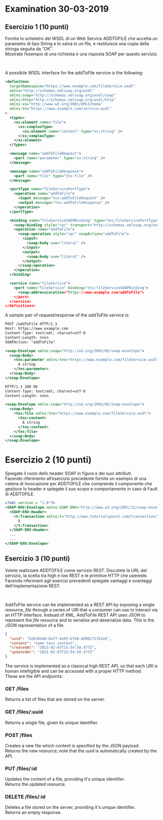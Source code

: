 # Examination 30-03-2019

## Esercizio 1 (10 punti) 
Fornite lo scheletro del WSDL di un Web Service ADDTOFILE che accetta un parametro di tipo String e lo salva in un file, e restituisce una copia della stringa seguita da “OK”.  
Mostrate l’esempio di una richiesta e una risposta SOAP per questo servizio.  

<br />

A possibile WSDL interface for the addToFile service is the following:  

```xml
<definitons
  targetNamespace="https://www.example.com/fileService.wsdl"
  xmlns="http://schemas.xmlsoap.org/wsdl"
  xmlns:soap="http://schemas.xmlsoap.org/wsdl/soap"
  xmlns:http="http://schemas.xmlsoap.org/wsdl/http"
  xmlns:xs="http://www.w3.org/2001/XMLSchema"
  xmlns:tn="https://www.example.com/service.wsdl"
>
  <types>
    <xs:element name="file">
      <xs:complexType>
        <xs:element name="content" type="xs:string" />
      </xs:complexType>
    </xs:element>
  </types>

  <message name="addToFileRequest">
    <part name="parameter" type="xs:string" />
  </message>

  <message name="addToFileResponse">
    <part name="file" type="tns:file" />
  </message>

  <portType name="fileServicePortType">
    <operation name="addToFile">
      <input message="tns:addToFileRequest" />
      <output message="tns:addToFileResponse" />
    </operation>
  </portType>

  <binding name="fileServiceSOAPBinding" type="tns:fileServicePortType">
    <soap:binding style="rpc" transport="http://schemas.xmlsoap.org/wsdl/http" />
    <operation name="addToFile">
      <soap:operation style="rpc" soapAction="addToFile">
        <input>
          <soap:body use="literal" />
        </input>
        <output>
          <soap:body use="literal" />
        </output>
      </soap:operation>
    </operation>
  </binding>

  <service name="fileService">
    <port name="fileService" binding="tns:fileServiceSOAPBinding">
      <soap:addressLocation="https://www.example.com/addToFile">
    </port>
  </service>
</definitions>
```

A sample pair of request/response of the addToFile service is:

```xml
POST /addToFile HTTP/1.1
Host: https://www.example.com
Content-Type: text/xml; charset=utf-8
Content-Length: nnnn
SOAPAction: "addToFile"

<soap:Envelope xmlns:soap="http://w3.org/2003/05/soap-envelope">
  <soap:Body>
    <tns:parameter xmlns:tns="https://www.example.com/fileService.wsdl">
      A string
    </tns:parameter>
  </soap:Body>
</soap:Envelope>
```

```xml
HTTP/1.1 200 OK
Content-Type: text/xml; charset=utf-8
Content-Length: nnnn

<soap:Envelope xmlns:soap="http://w3.org/2003/05/soap-envelope">
  <soap:Body>
    <tns:file xmlns:tns="https://www.example.com/fileService.wsdl">
      <tns:content>
        A string
      </tns:content>
    </tns:file>
  </soap:Body>
</soap:Envelope>
```


# Esercizio 2 (10 punti)
Spiegate il ruolo dello header SOAP in figura e dei suoi attributi.  
Facendo riferimento all’esercizio precedente fornite un esempio di una catena di invocazione per ADDTOFILE che comprende il componente che gestisce lo header e spiegate il suo scopo e comportamento in caso di Fault di ADDTOFILE.  

```xml
<?xml version = "1.0"?>
<SOAP-ENV:Envelope xmlns:SOAP-ENV="http://www.w3.org/2001/12/soap-envelope" SOAP-ENV:encodingStyle="http://www.w3.org/2001/12/soap-encoding">
  <SOAP-ENV:Header>
    <t:Transaction xmlns:t="http://www.tutorialspoint.com/transaction/" SOAP-ENV:mustUnderstand="true">
      5
    </t:Transaction>
  </SOAP-ENV:Header>
  ...
  ...
</SOAP-ENV:Envelope>
```

## Esercizio 3 (10 punti)
Volete realizzare ADDTOFILE come servizio REST. Discutete la URL del servizio, la scelta tra high e low REST e le primitive HTTP che usereste.  
Facendo riferiment agli esercizi precedenti spiegate vantaggi e svantaggi dell’implementazione REST.  

<br />

AddToFile service can be implemented as a REST API by exposing a single resource, _file_ through a series of URI that a consumer can use to interact via an HTTP interface. Instead of XML, AddToFile REST API uses JSON to represent the _file_ resource and to serialize and deserialize data. 
This is the JSON representation of a file:

```json
{
  "uuid": "d2636d4b-6a77-4e95-bf46-4d90171352e6",
  "content": "some text content",
  "createdAt": "2021-02-07T15:54:58.477Z",
  "updatedAt": "2021-02-07T15:54:58.477Z"
}
```

The service is implemented as a classical high REST API, so that each URI is human intelligible and can be accessed with a proper HTTP method.  
These are the API endpoints:  

### GET /files

Returns a list of files that are stored on the server.

### GET /files/:uuid

Returns a single file, given its unique identifier.

### POST /files

Creates a new file which content is specified by the JSON payload.  
Returns the new resource; note that the _uuid_ is automatically created by the API.  

### PUT /files/:id

Updates the content of a file, providing it's unique identifier.  
Returns the updated resource.  

### DELETE /files/:id

Deletes a file stored on the server, providing it's unique identifier.  
Returns an empty response.  